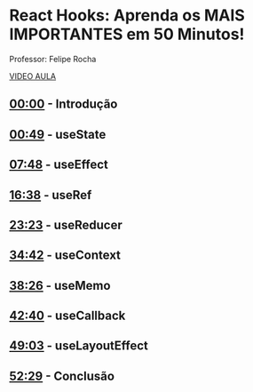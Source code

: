 # React Hooks: Aprenda os MAIS IMPORTANTES em 50 Minutos!

Professor: Felipe Rocha

[VIDEO AULA](https://www.youtube.com/watch?v=MA3Ngo32qiI)

## [00:00](https://www.youtube.com/watch?v=MA3Ngo32qiI&t=0s) - Introdução

## [00:49](https://www.youtube.com/watch?v=MA3Ngo32qiI&t=49s) - useState

## [07:48](https://www.youtube.com/watch?v=MA3Ngo32qiI&t=468s) - useEffect

## [16:38](https://www.youtube.com/watch?v=MA3Ngo32qiI&t=998s) - useRef

## [23:23](https://www.youtube.com/watch?v=MA3Ngo32qiI&t=1403s) - useReducer

## [34:42](https://www.youtube.com/watch?v=MA3Ngo32qiI&t=2082s) - useContext

## [38:26](https://www.youtube.com/watch?v=MA3Ngo32qiI&t=2306s) - useMemo

## [42:40](https://www.youtube.com/watch?v=MA3Ngo32qiI&t=2560s) - useCallback

## [49:03](https://www.youtube.com/watch?v=MA3Ngo32qiI&t=2943s) - useLayoutEffect

## [52:29](https://www.youtube.com/watch?v=MA3Ngo32qiI&t=3149s) - Conclusão

